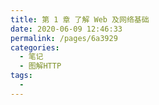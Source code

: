 ```yaml
---
title: 第 1 章 了解 Web 及网络基础
date: 2020-06-09 12:46:33
permalink: /pages/6a3929
categories: 
  - 笔记
  - 图解HTTP
tags: 
  - 
---
```

